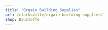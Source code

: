 ```yaml
---
title: "Orgain Building Supplies"
url: /clarksville/orgain-building-supplies/
shop: Baustoffe
---
```

